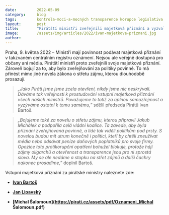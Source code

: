 ```yaml
---
date:         2022-05-09
category:     blog
tags:         kontrola-moci-a-mocných transparence korupce legislativa
layout:       post
title:        "Pirátští ministři zveřejnili majetková přiznání a vyzvali k tomu i ostatní. Chtějí, aby bylo zveřejňování pro politiky opět povinné"
image:        /assets/img/articles/2022/ivan-majetkove-priznani.jpg
author:       
---
```


Praha, 9. května 2022 – Ministři mají povinnost podávat majetková přiznání v takzvaném centrálním registru oznámení. Nejsou ale veřejně dostupná pro občany ani média. Pirátští ministři proto zveřejnili svoje majetková přiznání. Zároveň bojují za to, aby bylo zveřejňování za politiky povinné. To má přinést mimo jiné novela zákona o střetu zájmu, kterou dlouhodobě prosazují. 

> *„Jako Piráti jsme jsme zcela otevření, nikdy jsme nic neskrývali. Dáváme tak veřejnosti k prostudování vstupní majetková přiznání všech našich ministrů. Považujeme to totiž za úplnou samozřejmost a vyzýváme ostatní k tomu samému,”* sdělil předseda Pirátů Ivan Bartoš. 

> *„Bojujeme také za novelu o střetu zájmu, kterou připravil Jakub Michálek a podpořila celá vládní koalice. Ta zavede, aby byla přiznání zveřejňovaná povinně, a lidé tak viděli politikům pod prsty. S novelou budou mít utrum konečně i politici, kteří by chtěli zneužívat média nebo odsávat peníze daňových poplatníků pro svoje firmy. Opozice toto protikorupční opatření bohužel blokuje, protože hájí zájmy oligarchů a otevřenost a transparence jsou pro ni sprostá slova. My se ale nedáme a stopku na střet zájmů a další čachry nakonec prosadíme,”* doplnil Bartoš.

Vstupní majetková přiznání za pirátské ministry naleznete zde:

* **[Ivan Bartoš](https://pirati.cz/assets/pdf/oznámení_Ivan_Bartoš.pdf)**

* **[Jan Lipavský](https://pirati.cz/assets/pdf/Oznameni_Jan_Lipavský.pdf)**

* **[Michal Šalomoun](https://pirati.cz/assets/pdf/Oznameni_Michal Šalomoun.pdf)**


